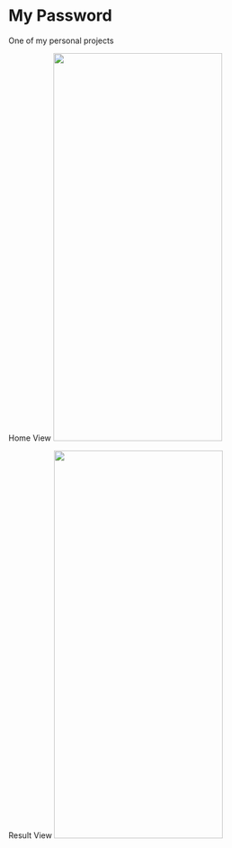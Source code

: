 # My Password
One of my personal projects

Home View
<img src="https://github.com/Pablo735r/My-Password/assets/119538761/1f86a1a9-baaa-4e35-83f4-bcd95070e413" width="300" height="690">

Result View
<img src="https://github.com/Pablo735r/My-Password/assets/119538761/8f5faeae-ad8f-4e25-a0d9-5b60cf6dedd1" width="300" height="690">
